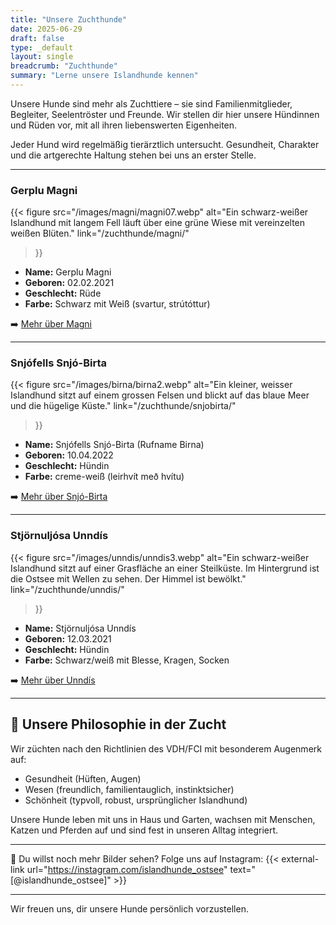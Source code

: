 ```yaml
---
title: "Unsere Zuchthunde"
date: 2025-06-29
draft: false
type: _default
layout: single
breadcrumb: "Zuchthunde"
summary: "Lerne unsere Islandhunde kennen"
---
```


Unsere Hunde sind mehr als Zuchttiere – sie sind Familienmitglieder, Begleiter, Seelentröster und Freunde. Wir stellen dir hier unsere Hündinnen und Rüden vor, mit all ihren liebenswerten Eigenheiten.

Jeder Hund wird regelmäßig tierärztlich untersucht. Gesundheit, Charakter und die artgerechte Haltung stehen bei uns an erster Stelle.


---

### **Gerplu Magni**

<!-- [![Magni](/images/magni/magni07.webp)](/zuchthunde/magni/) -->
{{< figure src="/images/magni/magni07.webp"
   alt="Ein schwarz-weißer Islandhund mit langem Fell läuft über eine grüne Wiese mit vereinzelten weißen Blüten."
   link="/zuchthunde/magni/"

   >}}



- **Name:** Gerplu Magni
- **Geboren:** 02.02.2021
- **Geschlecht:** Rüde
- **Farbe:** Schwarz mit Weiß (svartur, strútóttur)

➡️ [Mehr über Magni](/zuchthunde/magni/)

---

### Snjófells Snjó-Birta

<!-- [![Birna](/images/birna/birna2.webp)](/zuchthunde/snjobirta/) -->
{{< figure src="/images/birna/birna2.webp"
   alt="Ein kleiner, weisser Islandhund sitzt auf einem grossen Felsen und blickt auf das blaue Meer und die hügelige Küste."
   link="/zuchthunde/snjobirta/"
   >}}


- **Name:** Snjófells Snjó-Birta (Rufname Birna)
- **Geboren:** 10.04.2022
- **Geschlecht:** Hündin
- **Farbe:** creme-weiß (leirhvít með hvítu)

➡️ [Mehr über Snjó-Birta](/zuchthunde/snjobirta/)

---

### Stjörnuljósa Unndís

<!-- [![Birna](/images/unndis/unndis3.webp)](/zuchthunde/unndis/) -->
{{< figure src="/images/unndis/unndis3.webp"
   alt="Ein schwarz-weißer Islandhund sitzt auf einer Grasfläche an einer Steilküste. Im Hintergrund ist die Ostsee mit Wellen zu sehen. Der Himmel ist bewölkt."
   link="/zuchthunde/unndis/"
   >}}

- **Name:** Stjörnuljósa Unndís
- **Geboren:** 12.03.2021
- **Geschlecht:** Hündin
- **Farbe:** Schwarz/weiß mit Blesse, Kragen, Socken

➡️ [Mehr über Unndís](/zuchthunde/unndis/)


---

## 🐾 Unsere Philosophie in der Zucht

Wir züchten nach den Richtlinien des VDH/FCI mit besonderem Augenmerk auf:

- Gesundheit (Hüften, Augen)
- Wesen (freundlich, familientauglich, instinktsicher)
- Schönheit (typvoll, robust, ursprünglicher Islandhund)

Unsere Hunde leben mit uns in Haus und Garten, wachsen mit Menschen, Katzen und Pferden auf und sind fest in unseren Alltag integriert.

---

📸 Du willst noch mehr Bilder sehen? Folge uns auf Instagram: {{< external-link url="https://instagram.com/islandhunde_ostsee" text="[@islandhunde_ostsee]" >}}

---

Wir freuen uns, dir unsere Hunde persönlich vorzustellen.
